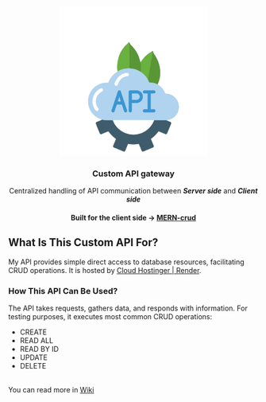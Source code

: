 <a name="wiki-top"></a>

<p align="center">
<a href='https://api-for-mern-app.onrender.com/' target="_blank"><img src='https://github.com/AuraSp/MERN-crud/blob/main/public/assets/wiki/API_gateway_for_MongoDB.png' width='300' height='300' alt='API logo' /></a>
</p>

<h3 align='center'>Custom API gateway</h3>
<p align='center'>Centralized handling of API communication between <b><i>Server side</i></b> and <b><i>Client side</i></b></p>
<h4 align='center'>Built for the client side -> <a href='https://github.com/AuraSp/MERN-crud'>MERN-crud</a></h4>


## What Is This Custom API For?
My API provides simple direct access to database resources, facilitating CRUD operations. It is hosted by [Cloud Hostinger | Render](https://dashboard.render.com/).

### How This API Can Be Used?
The API takes requests, gathers data, and responds with information. For testing purposes, it executes most common CRUD operations:

- CREATE
- READ ALL
- READ BY ID
- UPDATE
- DELETE
<br>
You can read more in <a href='https://github.com/AuraSp/API-MERN-crud/wiki/1.-Home'>Wiki</a>

